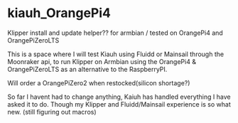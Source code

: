# kiauh_OrangePi4
Klipper install and update helper?? for armbian / tested on OrangePi4 and OrangePiZeroLTS

This is a space where I will test Kiauh using Fluidd or Mainsail through the Moonraker api, to run Klipper on Armbian using the OrangePi4 & OrangePiZeroLTS as
an alternative to the RaspberryPI.

Will order a OrangePiZero2 when restocked(silicon shortage?)

So far I havent had to change anything, Kaiuh has handled everything I have asked it to do. Though my Klipper and Fluidd/Mainsail experience is so what new. (still figuring out macros)
